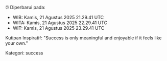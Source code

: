 ⏰ Diperbarui pada:
- WIB: Kamis, 21 Agustus 2025 21.29.41 UTC
- WITA: Kamis, 21 Agustus 2025 22.29.41 UTC
- WIT: Kamis, 21 Agustus 2025 23.29.41 UTC

Kutipan Inspiratif:
"Success is only meaningful and enjoyable if it feels like your own."


Kategori: success

